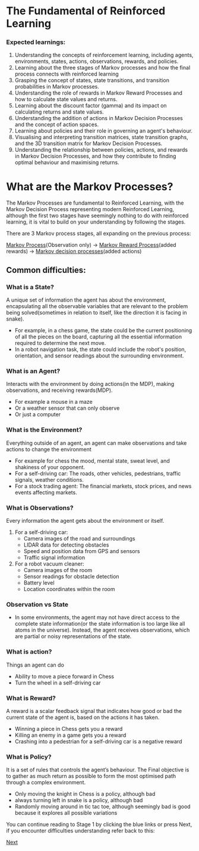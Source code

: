 
# The Fundamental of Reinforced Learning

### Expected learnings:

1. Understanding the concepts of reinforcement learning, including agents, environments, states, actions, observations, rewards, and policies.
2. Learning about the three stages of Markov processes and how the final process connects with reinforced learning
3. Grasping the concept of states, state transitions, and transition probabilities in Markov processes.
4. Understanding the role of rewards in Markov Reward Processes and how to calculate state values and returns.
5. Learning about the discount factor (gamma) and its impact on calculating returns and state values.
6. Understanding the addition of actions in Markov Decision Processes and the concept of action spaces.
7. Learning about policies and their role in governing an agent's behaviour.
8. Visualising and interpreting transition matrices, state transition graphs, and the 3D transition matrix for Markov Decision Processes.
9. Understanding the relationship between policies, actions, and rewards in Markov Decision Processes, and how they contribute to finding optimal behaviour and maximising returns.

# What are the Markov Processes?

The Markov Processes are fundamental to Reinforced Learning, with the Markov Decision Process representing modern Reinforced Learning, although the first two stages have seemingly nothing to do with reinforced learning, it is vital to build on your understanding by following the stages.

There are 3 Markov process stages, all expanding on the previous process:

[Markov Process](https://github.com/623637719/The-Democratization-of-AI/tree/main/3.Reinforcement%20learning/1.The%20Fundamental%20of%20Reinforced%20Learning/1.Markov%20process)(Observation only) → [Markov Reward Process](https://github.com/623637719/The-Democratization-of-AI/tree/main/3.Reinforcement%20learning/1.The%20Fundamental%20of%20Reinforced%20Learning/2.Markov%20reward%20process)(added rewards) → [Markov decision processes](https://github.com/623637719/The-Democratization-of-AI/tree/main/3.Reinforcement%20learning/1.The%20Fundamental%20of%20Reinforced%20Learning/3.Markov%20decision%20process)(added actions)

## Common difficulties:
### What is a State?

A unique set of information the agent has about the environment, encapsulating all the observable variables that are relevant to the problem being solved(sometimes in relation to itself, like the direction it is facing in snake). 

- For example, in a chess game, the state could be the current positioning of all the pieces on the board, capturing all the essential information required to determine the next move.
- In a robot navigation task, the state could include the robot's position, orientation, and sensor readings about the surrounding environment.

### What is an Agent?

Interacts with the environment by doing actions(in the MDP), making observations, and receiving rewards(MDP).

- For example a mouse in a maze
- Or a weather sensor that can only observe
- Or just a computer

### What is the Environment?

Everything outside of an agent, an agent can make observations and take actions to change the environment

- For example for chess the mood, mental state, sweat level, and shakiness of your opponent.
- For a self-driving car: The roads, other vehicles, pedestrians, traffic signals, weather conditions.
- For a stock trading agent: The financial markets, stock prices, and news events affecting markets.

### What is Observations?

Every information the agent gets about the environment or itself.

1. For a self-driving car:
    - Camera images of the road and surroundings
    - LIDAR data for detecting obstacles
    - Speed and position data from GPS and sensors
    - Traffic signal information
2. For a robot vacuum cleaner:
    - Camera images of the room
    - Sensor readings for obstacle detection
    - Battery level
    - Location coordinates within the room

### Observation vs State

- In some environments, the agent may not have direct access to the complete state information(or the state information is too large like all atoms in the universe). Instead, the agent receives observations, which are partial or noisy representations of the state.

### What is action?

Things an agent can do

- Ability to move a piece forward in Chess
- Turn the wheel in a self-driving car

### What is Reward?

A reward is a scalar feedback signal that indicates how good or bad the current state of the agent is, based on the actions it has taken. 

- Winning a piece in Chess gets you a reward
- Killing an enemy in a game gets you a reward
- Crashing into a pedestrian for a self-driving car is a negative reward

### What is Policy?

It is a set of rules that controls the agent’s behaviour. The Final objective is to gather as much return as possible to form the most optimised path through a complex environment.

- Only moving the knight in Chess is a policy, although bad
- always turning left in snake is a policy, although bad
- Randomly moving around in tic tac toe, although seemingly bad is good because it explores all possible variations


You can continue reading to Stage 1 by clicking the blue links or press Next, if you encounter difficulties understanding refer back to this:

[Next](https://github.com/623637719/The-Democratization-of-AI/tree/main/3.Reinforcement%20learning/1.The%20Fundamental%20of%20Reinforced%20Learning/1.Markov%20process)
